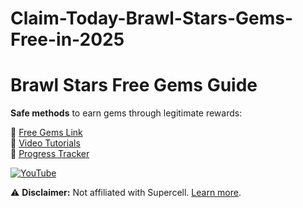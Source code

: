 # Claim-Today-Brawl-Stars-Gems-Free-in-2025
# Brawl Stars Free Gems Guide

**Safe methods** to earn gems through legitimate rewards:

🔹 [Free Gems Link](tools/offers.md)  
🔹 [Video Tutorials](guides/tutorials.md)  
🔹 [Progress Tracker](tools/tracker.md)  

[![YouTube](https://img.shields.io/badge/Video_Guide-FF0000?style=flat&logo=youtube)](https://youtube.com/@eromotionkz)

⚠️ **Disclaimer:** Not affiliated with Supercell. [Learn more](legal/disclaimer.md).
